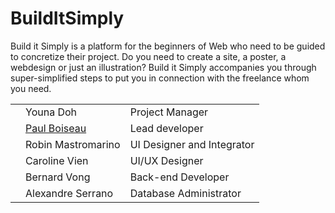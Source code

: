 # BuildItSimply

<p>
Build it Simply is a platform for the beginners of Web who need to be guided to concretize their project. Do you need to create a site, a poster, a webdesign or just an illustration? Build it Simply accompanies you through super-simplified steps to put you in connection with the freelance whom you need.
</p>

<table>
  <tr>
    <td></td>
    <td>Youna Doh</td>
    <td>Project Manager</td>
  </tr>
  <tr>
    <td></td>
    <td><a href="https://www.linkedin.com/profile/view?id=264442596" target="_blank">Paul Boiseau</a></td>
    <td>Lead developer</td>
  </tr> 
  <tr>
    <td></td>
    <td>Robin Mastromarino</td>
    <td>UI Designer and Integrator</td>
  </tr> 
  <tr>
    <td></td>
    <td>Caroline Vien</td>
    <td>UI/UX Designer</td>
  </tr> 
  <tr>
    <td></td>
    <td>Bernard Vong</td>
    <td>Back-end Developer</td>
  </tr> 
  <tr>
    <td></td>
    <td>Alexandre Serrano</td>
    <td>Database Administrator</td>
  </tr> 

</table>
